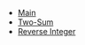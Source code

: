 <!--_sidebar.md -->
* [Main](readme.md)
* [Two-Sum](challenge1.md)
* [Reverse Integer](challenge2.md)

